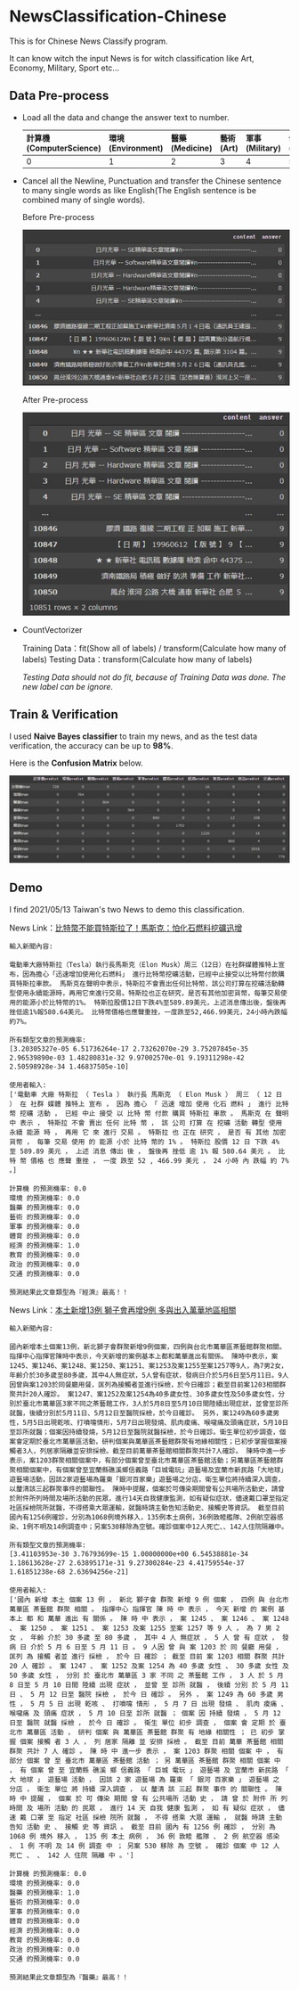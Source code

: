 # NewsClassification-Chinese
This is for Chinese News Classify program. 

It can know witch the input News is for witch classification like Art, Economy, Military, Sport etc...

## Data Pre-process
- Load all the data and change the answer text to number.

  | 計算機(ComputerScience) | 環境(Environment) | 醫藥(Medicine) | 藝術(Art) | 軍事(Military) | 體育(Sport) | 經濟(Economy) | 教育(Education) | 政治(Politics) | 交通(Traffic) |
  |---------|---------|---------|---------|---------|---------|---------|---------|---------|---------|
  | 0 | 1 | 2 | 3 | 4 | 5 | 6 | 7 | 8 | 9 |

- Cancel all the Newline, Punctuation and transfer the Chinese sentence to many single words as like English(The English sentence is be combined many of single words).

  Before Pre-process
  
  ![alt text](https://raw.githubusercontent.com/ahoucbvtw/NewsClassification-Chinese/main/Picture/Before%20Pre-process.jpg "Before Pre-process")
  
  After Pre-process
  
  ![alt text](https://raw.githubusercontent.com/ahoucbvtw/NewsClassification-Chinese/main/Picture/After%20Pre-process.jpg "After Pre-process")
  
- CountVectorizer

  Training Data：fit(Show all of labels) / transform(Calculate how many of labels)
  Testing Data：transform(Calculate how many of labels)
  
  *Testing Data should not do fit, because of Training Data was done. The new label can be ignore.*
  
## Train & Verification
  I used **Naive Bayes classifier** to train my news, and as the test data verification, the accuracy can be up to **98%**.
  
  Here is the **Confusion Matrix** below.
  
  ![alt text](https://raw.githubusercontent.com/ahoucbvtw/NewsClassification-Chinese/main/Picture/Confusion%20Matrix.jpg "Confusion Matrix")
  
## Demo
  I find 2021/05/13 Taiwan's two News to demo this classification.
  
  News Link：[比特幣不能買特斯拉了！馬斯克：怕化石燃料挖礦迅增](https://udn.com/news/story/6811/5453859)
  
 ```
輸入新聞內容:

電動車大廠特斯拉（Tesla）執行長馬斯克（Elon Musk）周三（12日）在社群媒體推特上宣布，因為擔心「迅速增加使用化石燃料」 進行比特幣挖礦活動，已經中止接受以比特幣付款購買特斯拉車款。 馬斯克在聲明中表示，特斯拉不會賣出任何比特幣，該公司打算在挖礦活動轉型使用永續能源時，再用它來進行交易。特斯拉也正在研究，是否有其他加密貨幣，每筆交易使用的能源小於比特幣的1%。 特斯拉股價12日下跌4%至589.89美元，上述消息傳出後，盤後再挫低逾1%報580.64美元。 比特幣價格也應聲重挫，一度跌至52,466.99美元，24小時內跌幅約7%。
  
所有類型文章的預測機率: 
[3.20305327e-05 6.51736264e-17 2.73262070e-29 3.75207845e-35 2.96539890e-03 1.48280831e-32 9.97002570e-01 9.19311298e-42 2.50598928e-34 1.46837505e-10]
 
 使用者輸入:  
 ['電動車 大廠 特斯拉 （ Tesla ） 執行長 馬斯克 （ Elon Musk ） 周三 （ 12 日 ） 在 社群 媒體 推特上 宣布 ， 因為 擔心 「 迅速 增加 使用 化石 燃料 」 進行 比特 幣 挖礦 活動 ， 已經 中止 接受 以 比特 幣 付款 購買 特斯拉 車款 。 馬斯克 在 聲明 中 表示 ， 特斯拉 不會 賣出 任何 比特 幣 ， 該 公司 打算 在 挖礦 活動 轉型 使用 永續 能源 時 ， 再用 它 來 進行 交易 。 特斯拉 也 正在 研究 ， 是否 有 其他 加密 貨幣 ， 每筆 交易 使用 的 能源 小於 比特 幣的 1% 。 特斯拉 股價 12 日 下跌 4% 至 589.89 美元 ， 上述 消息 傳出 後 ， 盤後再 挫低 逾 1% 報 580.64 美元 。 比特 幣 價格 也 應聲 重挫 ， 一度 跌至 52 , 466.99 美元 ， 24 小時 內 跌幅 約 7% 。]
 
計算機 的預測機率: 0.0
環境 的預測機率: 0.0
醫藥 的預測機率: 0.0
藝術 的預測機率: 0.0
軍事 的預測機率: 0.0
體育 的預測機率: 0.0
經濟 的預測機率: 1.0
教育 的預測機率: 0.0
政治 的預測機率: 0.0
交通 的預測機率: 0.0

預測結果此文章類型為『經濟』最高！！
 ```
 
News Link：[本土新增13例 獅子會再增9例 多與出入萬華地區相關](https://health.udn.com/health/story/120950/5454912)

 ```
輸入新聞內容:

國內新增本土個案13例，新北獅子會群聚新增9例個案，四例與台北市萬華區茶藝館群聚相關。指揮中心指揮官陳時中表示，今天新增的案例基本上都和萬華進出有關係。 陳時中表示，案1245、案1246、案1248、案1250、案1251、案1253及案1255至案1257等9人，為7男2女，年齡介於30多歲至80多歲，其中4人無症狀，5人曾有症狀，發病日介於5月6日至5月11日。9人因曾與案1203於同餐廳用餐，匡列為接觸者並進行採檢，於今日確診；截至目前案1203相關群聚共計20人確診。 案1247、案1252及案1254為40多歲女性、30多歲女性及50多歲女性，分別於臺北市萬華區3家不同之茶藝館工作，3人於5月8日至5月10日間陸續出現症狀，並曾至診所就醫，後續分別於5月11日、5月12日至醫院採檢，於今日確診。 另外，案1249為60多歲男性，5月5日出現乾咳、打噴嚏情形，5月7日出現發燒、肌肉痠痛、喉嚨痛及頭痛症狀，5月10日至診所就醫；個案因持續發燒，5月12日至醫院就醫採檢，於今日確診。衛生單位初步調查，個案會定期於臺北市萬華區活動，研判個案與萬華區茶藝館群聚有地緣相關性；已初步掌握個案接觸者3人，列居家隔離並安排採檢。截至目前萬華茶藝館相關群聚共計7人確診。 陳時中進一步表示，案1203群聚相關個案中，有部分個案曾至臺北市萬華區茶藝館活動；另萬華區茶藝館群聚相關個案中，有個案曾至宜蘭縣礁溪鄉信義路「巨城電玩」遊藝場及宜蘭市新民路「大地球」遊藝場活動，因該2家遊藝場為羅東「銀河百家樂」遊藝場之分店，衛生單位將持續深入調查，以釐清該三起群聚事件的關聯性。 陳時中提醒，個案於可傳染期間曾有公共場所活動史，請曾於附件所列時間及場所活動的民眾，進行14天自我健康監測，如有疑似症狀，儘速戴口罩至指定社區採檢院所就醫，不得搭乘大眾運輸，就醫時請主動告知活動史、接觸史等資訊。 截至目前國內有1256例確診，分別為1068例境外移入，135例本土病例，36例敦睦艦隊、2例航空器感染、1例不明及14例調查中；另案530移除為空號。確診個案中12人死亡、、142人住院隔離中。

所有類型文章的預測機率: 
[3.41103953e-30 3.76793699e-15 1.00000000e+00 6.54538881e-34 1.18613628e-27 2.63895171e-31 9.27300284e-23 4.41759554e-37 1.61851238e-68 2.63694256e-21]

使用者輸入: 
['國內 新增 本土 個案 13 例 ， 新北 獅子會 群聚 新增 9 例 個案 ， 四例 與 台北市 萬華區 茶藝館 群聚 相關 。 指揮中心 指揮官 陳 時 中 表示 ， 今天 新增 的 案例 基本上 都 和 萬華 進出 有 關係 。 陳 時 中 表示 ， 案 1245 、 案 1246 、 案 1248 、 案 1250 、 案 1251 、 案 1253 及案 1255 至案 1257 等 9 人 ， 為 7 男 2 女 ， 年齡 介於 30 多歲 至 80 多歲 ， 其中 4 人 無症狀 ， 5 人 曾 有 症狀 ， 發病 日 介於 5 月 6 日至 5 月 11 日 。 9 人因 曾 與 案 1203 於 同 餐廳 用餐 ， 匡列 為 接觸 者並 進行 採檢 ， 於今 日 確診 ； 截至 目前 案 1203 相關 群聚 共計 20 人 確診 。 案 1247 、 案 1252 及案 1254 為 40 多歲 女性 、 30 多歲 女性 及 50 多歲 女性 ， 分別 於 臺北市 萬華區 3 家 不同 之 茶藝館 工作 ， 3 人 於 5 月 8 日至 5 月 10 日間 陸續 出現 症狀 ， 並曾 至 診所 就醫 ， 後續 分別 於 5 月 11 日 、 5 月 12 日至 醫院 採檢 ， 於今 日 確診 。 另外 ， 案 1249 為 60 多歲 男性 ， 5 月 5 日 出現 乾咳 、 打噴嚏 情形 ， 5 月 7 日 出現 發燒 、 肌肉 痠痛 、 喉嚨痛 及 頭痛 症狀 ， 5 月 10 日至 診所 就醫 ； 個案 因 持續 發燒 ， 5 月 12 日至 醫院 就醫 採檢 ， 於今 日 確診 。 衛生 單位 初步 調查 ， 個案 會 定期 於 臺北市 萬華區 活動 ， 研判 個案 與 萬華區 茶藝館 群聚 有 地緣 相關性 ； 已 初步 掌握 個案 接觸 者 3 人 ， 列 居家 隔離 並 安排 採檢 。 截至 目前 萬華 茶藝館 相關 群聚 共計 7 人 確診 。 陳 時 中 進一步 表示 ， 案 1203 群聚 相關 個案 中 ， 有 部分 個案 曾 至 臺北市 萬華區 茶藝館 活動 ； 另 萬華區 茶藝館 群聚 相關 個案 中 ， 有 個案 曾 至 宜蘭縣 礁溪 鄉 信義路 「 巨城 電玩 」 遊藝場 及 宜蘭市 新民路 「 大 地球 」 遊藝場 活動 ， 因該 2 家 遊藝場 為 羅東 「 銀河 百家樂 」 遊藝場 之 分店 ， 衛生 單位 將 持續 深入調查 ， 以 釐清 該 三起 群聚 事件 的 關聯性 。 陳 時 中 提醒 ， 個案 於 可 傳染 期間 曾 有 公共場所 活動 史 ， 請 曾 於 附件 所 列 時間 及 場所 活動 的 民眾 ， 進行 14 天 自我 健康 監測 ， 如 有 疑似 症狀 ， 儘速 戴 口罩 至 指定 社區 採檢 院所 就醫 ， 不得 搭乘 大眾 運輸 ， 就醫 時請 主動 告知 活動 史 、 接觸 史 等 資訊 。 截至 目前 國內 有 1256 例 確診 ， 分別 為 1068 例 境外 移入 ， 135 例 本土 病例 ， 36 例 敦睦 艦隊 、 2 例 航空器 感染 、 1 例 不明 及 14 例 調查 中 ； 另案 530 移除 為 空號 。 確診 個案 中 12 人 死亡 、 、 142 人 住院 隔離 中 。'] 

計算機 的預測機率: 0.0 
環境 的預測機率: 0.0 
醫藥 的預測機率: 1.0 
藝術 的預測機率: 0.0 
軍事 的預測機率: 0.0 
體育 的預測機率: 0.0 
經濟 的預測機率: 0.0 
教育 的預測機率: 0.0 
政治 的預測機率: 0.0 
交通 的預測機率: 0.0 

預測結果此文章類型為『醫藥』最高！！

